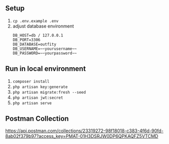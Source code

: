 
## Setup
1. `cp .env.example .env`
2. adjust database environment
	```
	DB_HOST=db / 127.0.0.1
	DB_PORT=3306
	DB_DATABASE=outfity
	DB_USERNAME=~~yourusername~~
	DB_PASSWORD=~~yourpassword~~
	```

## Run in local environment 
1. `composer install`
2. `php artisan key:generate`
3. `php artisan migrate:fresh --seed`
4. `php artisan jwt:secret`
5. `php artisan serve`

## Postman Collection
https://api.postman.com/collections/23319272-98f18018-c383-4f6d-90fd-8ab02f379b97?access_key=PMAT-01H3DSRJW0DP6QPKAQFZ5VTCMD
